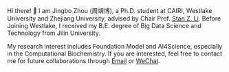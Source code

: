 Hi there! 👋 I am Jingbo Zhou (周靖博), a Ph.D. student at CAIRI, Westlake University and Zhejiang University, advised by Chair Prof. [Stan Z. Li](https://www.westlake.edu.cn/faculty/stan-zq-li.html). Before Joining Westlake, I received my B.E. degree of Big Data Science and Technology from Jilin University.

My research interest includes Foundation Model and AI4Science, especially in the Computational Biochemistry. If you are interested, feel free to contact me for future collaborations through <a href="mailto:zhoujingbo@westlake.edu.cn">Email</a> or [WeChat](https://jingbo02.github.io/images/wechat.jpg).


